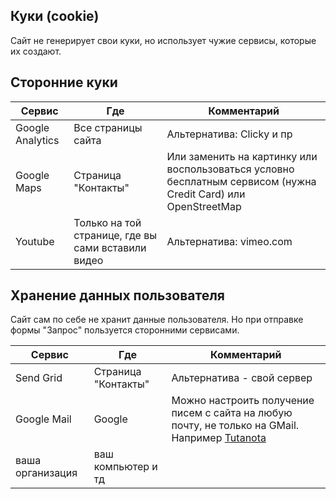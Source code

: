 ## Куки (cookie)

Сайт не генерирует свои куки, но использует чужие сервисы, которые их создают.

## Сторонние куки

| Сервис           | Где                                                | Комментарий
|  ---             | ----                                               | ----
| Google Analytics | Все страницы сайта                                 | Альтернатива: Clicky и пр
| Google Maps      | Страница "Контакты"                                | Или заменить на картинку или воспользоваться условно бесплатным сервисом (нужна Credit Card) или OpenStreetMap
| Youtube          | Только на той странице, где вы сами вставили видео | Альтернатива: vimeo.com

## Хранение данных пользователя

Сайт сам по себе не хранит данные пользователя. Но при отправке формы "Запрос" пользуется сторонними сервисами.

| Сервис           | Где                                                | Комментарий
|  ---             | ----                                               | ----
| Send Grid        | Страница "Контакты"                                | Альтернатива - свой сервер
| Google Mail      | Google                                             | Можно настроить получение писем с сайта на любую почту, не только на GMail.<br>Например [Tutanota](https://tutanota.com/)
| ваша организация | ваш компьютер и тд                                 |
